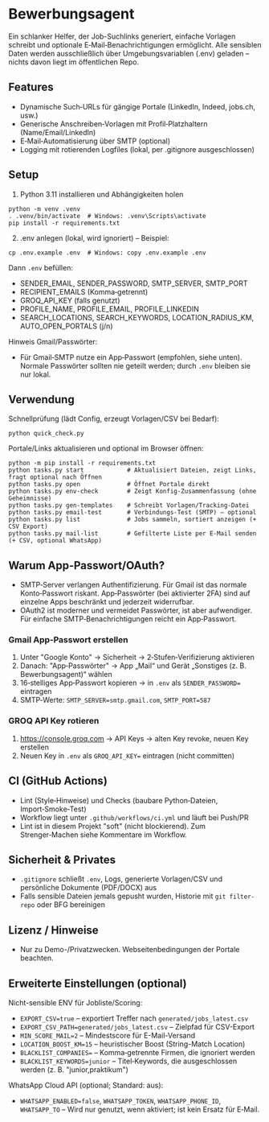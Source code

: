 # Bewerbungsagent

Ein schlanker Helfer, der Job-Suchlinks generiert, einfache Vorlagen schreibt und optionale E‑Mail‑Benachrichtigungen ermöglicht. Alle sensiblen Daten werden ausschließlich über Umgebungsvariablen (.env) geladen – nichts davon liegt im öffentlichen Repo.

## Features
- Dynamische Such‑URLs für gängige Portale (LinkedIn, Indeed, jobs.ch, usw.)
- Generische Anschreiben‑Vorlagen mit Profil‑Platzhaltern (Name/Email/LinkedIn)
- E‑Mail‑Automatisierung über SMTP (optional)
- Logging mit rotierenden Logfiles (lokal, per .gitignore ausgeschlossen)

## Setup
1) Python 3.11 installieren und Abhängigkeiten holen

```
python -m venv .venv
. .venv/bin/activate  # Windows: .venv\Scripts\activate
pip install -r requirements.txt
```

2) .env anlegen (lokal, wird ignoriert) – Beispiel:

```
cp .env.example .env  # Windows: copy .env.example .env
```

Dann `.env` befüllen:
- SENDER_EMAIL, SENDER_PASSWORD, SMTP_SERVER, SMTP_PORT
- RECIPIENT_EMAILS (Komma‑getrennt)
- GROQ_API_KEY (falls genutzt)
- PROFILE_NAME, PROFILE_EMAIL, PROFILE_LINKEDIN
- SEARCH_LOCATIONS, SEARCH_KEYWORDS, LOCATION_RADIUS_KM, AUTO_OPEN_PORTALS (j/n)

Hinweis Gmail/Passwörter:
- Für Gmail‑SMTP nutze ein App‑Passwort (empfohlen, siehe unten). Normale Passwörter sollten nie geteilt werden; durch `.env` bleiben sie nur lokal.

## Verwendung
Schnellprüfung (lädt Config, erzeugt Vorlagen/CSV bei Bedarf):

```
python quick_check.py
```

Portale/Links aktualisieren und optional im Browser öffnen:

```
python -m pip install -r requirements.txt
python tasks.py start            # Aktualisiert Dateien, zeigt Links, fragt optional nach Öffnen
python tasks.py open             # Öffnet Portale direkt
python tasks.py env-check        # Zeigt Konfig-Zusammenfassung (ohne Geheimnisse)
python tasks.py gen-templates    # Schreibt Vorlagen/Tracking-Datei
python tasks.py email-test       # Verbindungs-Test (SMTP) – optional
python tasks.py list             # Jobs sammeln, sortiert anzeigen (+ CSV Export)
python tasks.py mail-list        # Gefilterte Liste per E-Mail senden (+ CSV, optional WhatsApp)
```

## Warum App‑Passwort/OAuth?
- SMTP‑Server verlangen Authentifizierung. Für Gmail ist das normale Konto‑Passwort riskant. App‑Passwörter (bei aktivierter 2FA) sind auf einzelne Apps beschränkt und jederzeit widerrufbar.
- OAuth2 ist moderner und vermeidet Passwörter, ist aber aufwendiger. Für einfache SMTP‑Benachrichtigungen reicht ein App‑Passwort.

### Gmail App‑Passwort erstellen
1. Unter "Google Konto" → Sicherheit → 2‑Stufen‑Verifizierung aktivieren
2. Danach: "App‑Passwörter" → App „Mail“ und Gerät „Sonstiges (z. B. Bewerbungsagent)“ wählen
3. 16‑stelliges App‑Passwort kopieren → in `.env` als `SENDER_PASSWORD=` eintragen
4. SMTP‑Werte: `SMTP_SERVER=smtp.gmail.com`, `SMTP_PORT=587`

### GROQ API Key rotieren
1. https://console.groq.com → API Keys → alten Key revoke, neuen Key erstellen
2. Neuen Key in `.env` als `GROQ_API_KEY=` eintragen (nicht committen)

## CI (GitHub Actions)
- Lint (Style‑Hinweise) und Checks (baubare Python‑Dateien, Import‑Smoke‑Test)
- Workflow liegt unter `.github/workflows/ci.yml` und läuft bei Push/PR
- Lint ist in diesem Projekt "soft" (nicht blockierend). Zum Strenger‑Machen siehe Kommentare im Workflow.

## Sicherheit & Privates
- `.gitignore` schließt `.env`, Logs, generierte Vorlagen/CSV und persönliche Dokumente (PDF/DOCX) aus
- Falls sensible Dateien jemals gepusht wurden, Historie mit `git filter-repo` oder BFG bereinigen

## Lizenz / Hinweise
- Nur zu Demo-/Privatzwecken. Webseitenbedingungen der Portale beachten.

## Erweiterte Einstellungen (optional)

Nicht-sensible ENV für Jobliste/Scoring:
- `EXPORT_CSV=true` – exportiert Treffer nach `generated/jobs_latest.csv`
- `EXPORT_CSV_PATH=generated/jobs_latest.csv` – Zielpfad für CSV-Export
- `MIN_SCORE_MAIL=2` – Mindestscore für E-Mail-Versand
- `LOCATION_BOOST_KM=15` – heuristischer Boost (String-Match Location)
- `BLACKLIST_COMPANIES=` – Komma‑getrennte Firmen, die ignoriert werden
- `BLACKLIST_KEYWORDS=junior` – Titel‑Keywords, die ausgeschlossen werden (z. B. "junior,praktikum")

WhatsApp Cloud API (optional; Standard: aus):
- `WHATSAPP_ENABLED=false`, `WHATSAPP_TOKEN`, `WHATSAPP_PHONE_ID`, `WHATSAPP_TO`
  – Wird nur genutzt, wenn aktiviert; ist kein Ersatz für E‑Mail.
